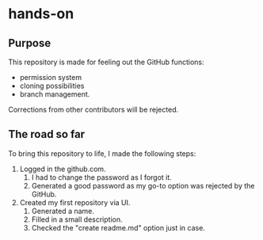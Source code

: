 # hands-on

## Purpose

This repository is made for feeling out the GitHub functions: 
- permission system
- cloning possibilities
- branch management.

Corrections from other contributors will be rejected.

## The road so far
To bring this repository to life, I made the following steps:

1. Logged in the  github.com.
	1. I had to change the password as I forgot it.
	2. Generated a good password as my go-to option was rejected by the GitHub.
2. Created my first repository via UI.
	1. Generated a name.
	2. Filled in a small description. 
	3. Checked the "create readme.md" option just in case. 




